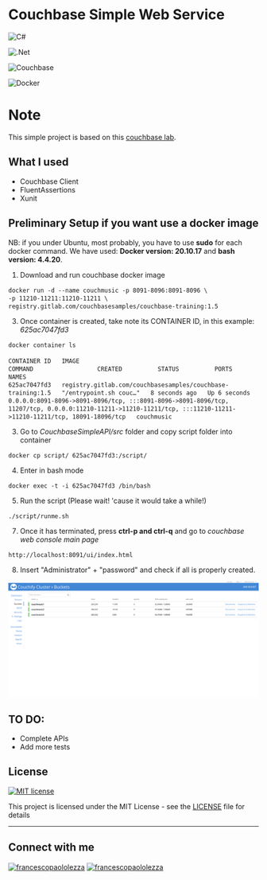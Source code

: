 # Couchbase Simple Web Service

![C#](https://img.shields.io/badge/c%23-%23239120.svg?style=for-the-badge&logo=c-sharp&logoColor=white)

![.Net](https://img.shields.io/badge/.NET-5C2D91?style=for-the-badge&logo=.net&logoColor=white)

![Couchbase](https://img.shields.io/badge/Couchbase-EA2328?style=for-the-badge&logo=couchbase&logoColor=white)

![Docker](https://img.shields.io/badge/docker-%230db7ed.svg?style=for-the-badge&logo=docker&logoColor=white)

# Note
This simple project is based on this <a href="http://e-learning-labs.s3-website-us-west-2.amazonaws.com/cb130cs-lab-instructions/index.html">couchbase lab</a>.

## What I used
* Couchbase Client
* FluentAssertions
* Xunit

## Preliminary Setup if you want use a docker image

NB: if you under Ubuntu, most probably, you have to use **sudo** for each docker command. We have used: **Docker version: 20.10.17** and **bash version: 4.4.20**.

1. Download and run couchbase docker image
```
docker run -d --name couchmusic -p 8091-8096:8091-8096 \
-p 11210-11211:11210-11211 \
registry.gitlab.com/couchbasesamples/couchbase-training:1.5
```

3. Once container is created, take note its CONTAINER ID, in this example: *625ac7047fd3*
```
docker container ls

CONTAINER ID   IMAGE                                                         COMMAND                  CREATED          STATUS          PORTS                                                                                                                                                              NAMES
625ac7047fd3   registry.gitlab.com/couchbasesamples/couchbase-training:1.5   "/entrypoint.sh couc…"   8 seconds ago   Up 6 seconds   0.0.0.0:8091-8096->8091-8096/tcp, :::8091-8096->8091-8096/tcp, 11207/tcp, 0.0.0.0:11210-11211->11210-11211/tcp, :::11210-11211->11210-11211/tcp, 18091-18096/tcp   couchmusic
```

3. Go to *CouchbaseSimpleAPI/src* folder and copy script folder into container
```
docker cp script/ 625ac7047fd3:/script/
```

4. Enter in bash mode
```
docker exec -t -i 625ac7047fd3 /bin/bash
```

5. Run the script (Please wait! 'cause it would take a while!)
```
./script/runme.sh
```

7. Once it has terminated, press **ctrl-p and ctrl-q** and go to *couchbase web console main page*
```
http://localhost:8091/ui/index.html
```

8. Insert "Administrator" + "password" and check if all is properly created.

![Dashboard](./img/dashboard.png)


##  TO DO:
* Complete APIs
* Add more tests


## License
[![MIT license](https://img.shields.io/badge/License-MIT-blue.svg)](https://lbesson.mit-license.org/)

This project is licensed under the MIT License - see the [LICENSE](LICENSE) file for details

<hr>

## Connect with me
<p align="left">
<a href="https://www.linkedin.com/in/francescopl/" target="blank"><img align="center" src="https://raw.githubusercontent.com/rahuldkjain/github-profile-readme-generator/master/src/images/icons/Social/linked-in-alt.svg" alt="francescopaololezza" height="20" width="30" /></a>
<a href="https://www.kaggle.com/francescopaolol" target="blank"><img align="center" src="https://raw.githubusercontent.com/rahuldkjain/github-profile-readme-generator/master/src/images/icons/Social/kaggle.svg" alt="francescopaololezza" height="20" width="30" /></a>
</p>



